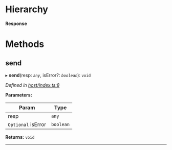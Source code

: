 

# Hierarchy

**Response**

# Methods

<a id="send"></a>

##  send

▸ **send**(resp: *`any`*, isError?: *`boolean`*): `void`

*Defined in [host/index.ts:8](https://github.com/neovim/node-client/blob/97a65c6/src/host/index.ts#L8)*

**Parameters:**

| Param | Type |
| ------ | ------ |
| resp | `any` |
| `Optional` isError | `boolean` |

**Returns:** `void`

___

